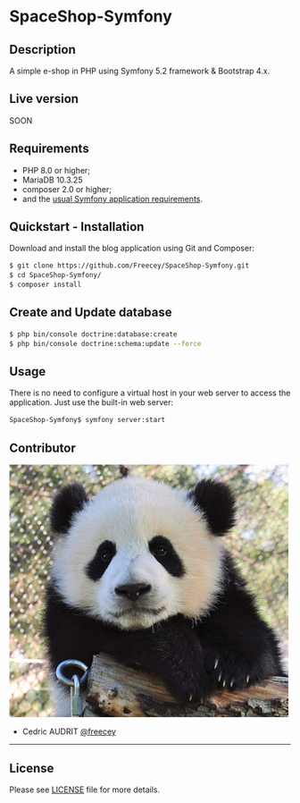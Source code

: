 # SpaceShop-Symfony

## Description
A simple e-shop in PHP using Symfony 5.2 framework & Bootstrap 4.x.

## Live version
SOON

## Requirements
* PHP 8.0 or higher;
* MariaDB 10.3.25
* composer 2.0 or higher;
* and the [usual Symfony application requirements](https://symfony.com/doc/current/setup.html#technical-requirements).

## Quickstart - Installation
Download and install the blog application using Git and Composer:

```bash
$ git clone https://github.com/Freecey/SpaceShop-Symfony.git
$ cd SpaceShop-Symfony/
$ composer install
```

## Create and Update database
```bash
$ php bin/console doctrine:database:create
$ php bin/console doctrine:schema:update --force
```

Usage
-----

There is no need to configure a virtual host in your web server to access the application.
Just use the built-in web server:

```bash
SpaceShop-Symfony$ symfony server:start
```

Contributor
----

![alt text](docs/onepanda.jpg?raw=true "Cey Pictures" )

* Cedric AUDRIT     [@freecey](https://github.com/freecey/)

___
License
----

Please see [LICENSE](https://raw.githubusercontent.com/Freecey/SpaceShop-Symfony/master/LICENSE) file for more details.